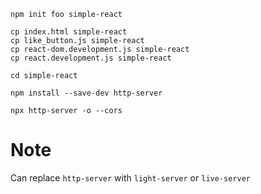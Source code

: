 ```
npm init foo simple-react

cp index.html simple-react
cp like_button.js simple-react
cp react-dom.development.js simple-react
cp react.development.js simple-react

cd simple-react

npm install --save-dev http-server

npx http-server -o --cors
```

# Note

Can replace `http-server` with `light-server` or `live-server`
